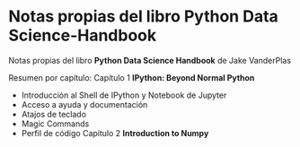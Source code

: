 # Notas propias del libro Python Data Science-Handbook 

Notas propias del libro **Python Data Science Handbook** de Jake VanderPlas

Resumen por capítulo:
Capítulo 1 **IPython: Beyond Normal Python**
* Introducción al Shell de IPython y Notebook de Jupyter 
* Acceso a ayuda y documentación
* Atajos de teclado
* Magic Commands
* Perfil de código
Capitulo 2 **Introduction to Numpy** 
